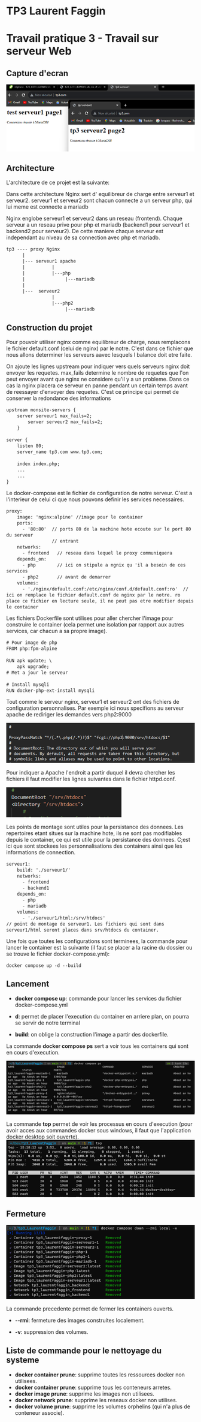 # TP3 Laurent Faggin

# Travail pratique 3 - Travail sur serveur Web  


Capture d'ecran 
-

![visuel](images\capture.png)

Architecture
-

L'architecture de ce projet est la suivante:

Dans cette architecture Nginx sert d' equilibreur de charge entre serveur1 et serveur2.
serveur1 et serveur2 sont chacun connecte a un serveur php, qui lui meme est connecte a mariadb

Nginx englobe serveur1 et serveur2 dans un reseau (frontend).
Chaque serveur a un reseau prive pour php et mariadb (backend1 pour serveur1 et backend2 pour serveur2). 
De cette maniere chaque serveur est independant au niveau de sa connection avec php et mariadb.
```
tp3 ---- proxy Nginx
      |
      |--- serveur1 apache
      |          |
      |          |---php
      |               |---mariadb
      |
      |---  serveur2
                 |
                 |---php2
                      |---mariadb    
```  

 Construction du projet  
 -  

Pour pouvoir utiliser nginx comme equilibreur de charge, nous remplacons le fichier default.conf (celui de nginx) par le notre.
C'est dans ce fichier que nous allons determiner les serveurs aavec lesquels l balance doit etre faite.

On ajoute les lignes upstream pour indiquer vers quels serveurs nginx doit envoyer les requetes. max_fails determine le nombre de requetes que l'on peut envoyer avant que nginx ne considere qu'il y a un probleme.
Dans ce cas la nginx placera ce serveur en panne pendant un certain temps avant de reessayer d'envoyer des requetes. C'est ce principe qui permet de conserver la redondance des informations

```
upstream monsite-servers {
   	server serveur1 max_fails=2;
    	server serveur2 max_fails=2;
    }

server {
    listen 80;
    server_name tp3.com www.tp3.com;

    index index.php; 
    ...
    ...
}
```

Le docker-compose est le fichier de configuration de notre serveur. C'est a l'interieur de celui ci que nous pouvons definir les services necessaires.
```
proxy:
    image: 'nginx:alpine' //image pour le container
    ports:
      - '80:80'  // ports 80 de la machine hote ecoute sur le port 80 du serveur 
                 // entrant
    networks:
      - frontend   // reseau dans lequel le proxy communiquera
    depends_on:     
      - php        // ici on stipule a ngnix qu 'il a besoin de ces services 
      - php2       // avant de demarrer   
    volumes:
      - './nginx/default.conf:/etc/nginx/conf.d/default.conf:ro'  // ici on remplace le fichier default.conf de nginx par le notre. ro place ce fichier en lecture seule, il ne peut pas etre modifier depuis le container
```


Les fichiers Dockerfile sont utilises pour aller chercher l'image pour construire le container (cela permet une isolation par rapport aux autres services, car chacun a sa propre image).
```
# Pour image de php
FROM php:fpm-alpine

RUN apk update; \
    apk upgrade;
# Met a jour le serveur

# Install mysqli
RUN docker-php-ext-install mysqli

```


Tout comme le serveur nginx, serveur1 et serveur2 ont des fichiers de configuration personnalises. Par exemple ici nous specifions au serveur apache de rediriger les demandes vers php2:9000

![proxy_match_pass](images\proxy_pass_match.png)

Pour indiquer a Apache l'endroit a partir duquel il devra chercher les fichiers il faut modifier les lignes suivantes dans le fichier httpd.conf. 

![DocumentRoot](images\DocumentRoot.png)

Les points de montage sont utiles pour la persistance des donnees. Les repertoires etant situes sur la machine hote, ils ne sont pas modifiables depuis le container, ce qui est utile pour la persistance des donnees. C;est ici que sont stockees les personnalisations des containers ainsi que les informations de connection.

```
serveur1:
    build: './serveur1/'
    networks:
      - frontend
      - backend1
    depends_on:
      - php
      - mariadb
    volumes:
      - './serveur1/html:/srv/htdocs'   
// point de montage de serveur1. Les fichiers qui sont dans serveur1/html seront places dans srv/htdocs du container.
```

Une fois que toutes les configurations sont terminees, la commande pour lancer le container est la suivante (il faut se placer a la racine du dossier ou se trouve le fichier docker-compose.yml): 
```
docker compose up -d --build
```  

Lancement  
-


  - **docker compose up**: commande pour lancer les services du fichier docker-compose.yml

  - **d**: permet de placer l'execution du container en arriere plan, on pourra se servir de notre terminal

  - **build**: on oblige la construction l'image a partir des dockerfile.

La commande **docker compose ps** sert a voir tous les containers qui sont en cours d'execution.

![docker compose ps](images\docker_compose_ps.png)


La commande **top** permet de voir les processus en cours d'execution (pour avoir acces aux commandes docker sous windows, il faut que l'application docker desktop soit ouverte).
![top](images\top.png)

Fermeture
-

![docker compose down](images\docker_compose_down.png)

La commande precedente permet de fermer les containers ouverts.

  - **--rmi**: fermeture des images construites localement.

  - **-v**: suppression des volumes.

Liste de commande pour le nettoyage du systeme
-

  - **docker container prune**: supprime toutes les ressources docker non utilisees.
  - **docker container prune**: supprime tous les conteneurs arretes.
  - **docker image prune**: supprime les images non utilisees.
  - **docker network prune**: supprime les reseaux docker non utilises.
  - **docker volume prune**: supprime les volumes orphelins (qui n'a plus de conteneur associe).


